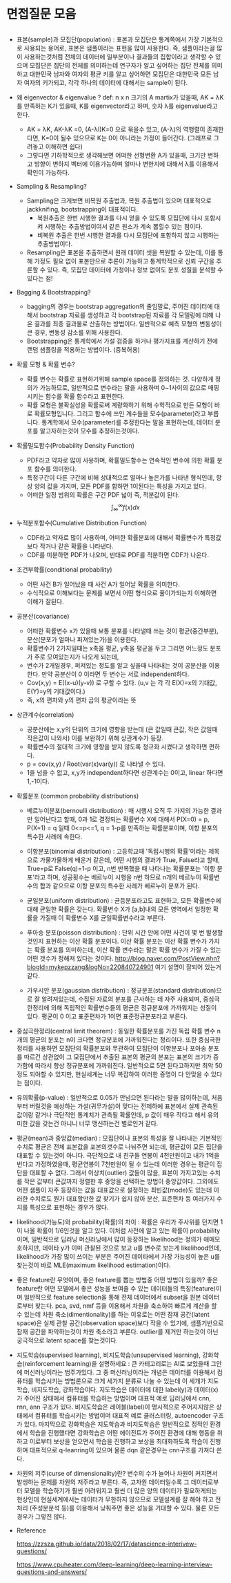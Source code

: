 # 면접질문 모음

## 
* 표본(sample)과 모집단(population) : 표본과 모집단은 통계쪽에서 가장 기본적으로 사용되는 용어로, 표본은 샘플이라는 표현을 많이 사용한다. 즉, 샘플이라는걸 많이 사용하는것처럼 전체의 데이터에 일부분이나 결과들의 집합이라고 생각할 수 있으며 모집단은 집단의 전체를 의미하는데 연구자가 알고 싶어하는 집단 전체를 의미하고 대한민국 남자와 여자의 평균 키를 알고 싶어하면 모집단은 대한민국 모든 남자 여자의 키가되고, 각각 하나의 데이터에 대해서는 sample이 된다.
  
* 왜 eigenvector & eigenvalue ?
 def: n x n 크기의 A martix가 있을때, AK = λK를 만족하는 K가 있을때, K를 eigenvector라고 하며, 숫자 λ를 eigenvalue라고 한다.
  * AK = λK, AK-λK =0, (A-λI)K=0 으로 묶을수 있고, (A-λ)의 역행렬이 존재한다면, K=0이 될수 있으므로 K는 0이 아니라는 가정이 들어간다. (그래프로 그려놓고 이해하면 쉽다)
  * 그렇다면 기하학적으로 생각해보면 어떠한 선형변환 A가 있을때, 크기만 변하고 방향이 변하지 벡터에 이용가능하며 얼마나 변한지에 대해서 λ를 이용해서 확인이 가능하다.
  
* Sampling & Resampling?
   * Sampling은 크게보면 비복원 추출법과, 복원 추출법이 있으며 대표적으로 jackknifing, bootstrapping이 대표적이다.  
     * 복원추출은 한번 시행한 결과를 다시 얻을 수 있도록 모집단에 다시 포함시켜 시행하는 추출방법이여서 같은 원소가 계속 뽑힐수 있는 점이다.
     * 비복원 추출은 한번 시행한 결과를 다시 모집단에 포함하지 않고 시행하는 추출방법이다.
   * Resampling은 표본을 추출하면서 원래 데이터 셋을 복원할 수 있는데, 이를 통해 가정도 필요 없이 표본만으로 추론이 가능하고 통계학적으로 신뢰 구간을 추론할 수 있다. 즉, 모집단 데이터에 가정이나 정보 없이도 분포 성질을 분석할 수 있다는 점!  
   
  
* Bagging & Bootstrapping?
   * bagging의 경우는 bootstrap aggregation의 줄임말로, 주어진 데이터에 대해서 bootstrap 자료를 생성하고 각 bootstrap된 자료를 각 모델링에 대해 나온 결과를 최종 결과물로 산출하는 방법이다. 일반적으로 예측 모형의 변동성이 큰 경우, 변동성 감소를 위해 사용한다.
   * Bootstrapping은 통계학에서 가설 검증을 하거나 평가지표를 계산하기 전에 랜덤 샘플링을 적용하는 방법이다. (중복허용)  
     
       
* 확률 모형 & 확률 변수?
   * 확률 변수는 확률로 표현하기위해 sample space를 정의하는 것. 다양하게 정의가 가능하므로, 일반적으로 변수라는 말을 사용하며 0~1사이의 값으로 매핑 시키는 함수를 확률 함수라고 표현한다.
   * 확률 모형은 불확실성을 확률로써 계량화하기 위해 수학적으로 만든 모형이 바로 확률모형입니다. 그리고 함수에 쓰인 계수들을 모수(parameter)라고 부릅니다. 통계학에서 모수(parameter)를 추정한다는 말을 표현하는데, 데이터 분포를 알고자하는것이 모수를 추정하는것이다.  
  
  
* 확률밀도함수(Probability Density Function)
  * PDF라고 약자로 많이 사용하며, 확률밀도함수는 연속적인 변수에 의한 확률 분포 함수를 의미한다.
  * 특정구간이 다른 구간에 비해 상대적으로 얼마나 높은가를 나타낸 형식인데, 항상 양의 값을 가지며, 모든 PDF를 합하면 1이된다는 특성을 가지고 있다.
  * 어떠한 일정 범위의 확률은 구간 PDF 넓이 즉, 적분값이 된다.  
  $$
    \displaystyle \int_\infty^\infty f\left(x\right)dx
  $$
  
* 누적분포함수(Cumulative Distribution Function)
  * CDF라고 약자로 많이 사용하며, 어떠한 확률분포에 대해서 확률변수가 특정값보다 작거나 같은 확률을 나타낸다.
  * CDF를 미분하면 PDF가 나오며, 반대로 PDF를 적분하면 CDF가 나온다.  

* 조건부확률(conditional probability)
  * 어떤 사건 B가 일어났을 때 사건 A가 일어날 확률을 의미한다.
  * 수식적으로 이해보다는 문제를 보면서 어떤 형식으로 풀이가되는지 이해하면 이해가 잘된다.
  
  
* 공분산(covariance)
  * 어떠한 확률변수 x가 있을때 보통 분포를 나타낼때 쓰는 것이 평균(중간부분), 분산(분포가 얼마나 퍼져있는가)을 이용한다.
  * 확률변수가 2가지일때는 x축을 평균, y축을 평균을 두고 그리면 어느정도 분포가 주로 모여있는지가 나오게 되는데,
  * 변수가 2개일경우, 퍼져있는 정도를 알고 싶을때 나타내는 것이 공분산을 이용한다. 만약 공분산이 0 이라면 두 변수는 서로 independent하다.
  * Cov(x,y) = E((x-u)(y-v)) 로 구할 수 있다. (u,v 는 각 각 E(X)=x의 기대값, E(Y)=y의 기대값이다.)
  * 즉, x의 편차와 y의 편차 곱의 평균이라는 뜻
  
* 상관계수(correlation)
  * 공분산에는 x,y의 단위의 크기에 영향을 받는데 (큰 값일때 큰값, 작은 값일때 작은값이 나와서) 이를 보완하기 위해 상관계수가 등장.
  * 확률변수의 절대적 크기에 영향을 받지 않도록 정규화 시켰다고 생각하면 편하다.
  * p = cov(x,y) / Root(var(x)var(y)) 로 나타낼 수 있다.
  * 1을 넘을 수 없고, x,y가 independent하다면 상관계수는 0이고, linear 하다면 1,-1이다.
  
  
* 확률분포 (common probability distributions)

  * 베르누이분포(bernoulli distribution) : 매 시행시 오직 두 가지의 가능한 결과만 일어난다고 할때, 0과 1로 결정되는 확률변수 X에 대해서
  P(X=0) = p, P(X=1) = q 일때 0<=p<=1, q = 1-p를 만족하는 확률분포이며, 이항 분포의 특수한 사례에 속한다.
  
  * 이항분포(binomial distribution) : 고등학교때 '독립시행의 확률'이라는 제목으로 가물가물하게 배운거 같은데, 어떤 시행의 결과가 True, False라고 할때, True=p로 False(q)=1-p 이고, n번 반복했을 때 나타나는 확률분포는 '이항 분포'라고 하며, 성공횟수는 베르누이 시행을 n번 하므로 n개의 베르누이 확률변수의 합과 같으므로 이항 분포의 특수한 사례가 베르누이 분포가 된다.
  
  * 균일분포(uniform distribution) : 균등분포라고도 표현하고, 모든 확률변수에 대해 균일한 확률은 갖는다. 확률변수 X가 [a,b]내의 모든 영역에서 일정한 확률을 가질때 이 확률변수 X를 균일확률변수라고 부른다.
  
  * 푸아송 분포(poisson distribution) : 단위 시간 안에 어떤 사건이 몇 번 발생할 것인지 표현하는 이산 확률 분포이다. 이산 확률 분포는 이산 확률 변수가 가지는 확률 분포를 의미하는데, 이산 확률 변수라는 말은 확률 변수가 가질 수 있는 어떤 갯수가 정해져 있다는 것이다. 
  http://blog.naver.com/PostView.nhn?blogId=mykepzzang&logNo=220840724901 여기 설명이 잘되어 있는거 같다.
  
  * 가우시안 분포(gaussian distribution) : 정규분포(standard distribution)으로 잘 알려져있는데, 수집된 자료의 분포를 근사하는 데 자주 사용되며, 중심극한정리에 의해 독립적인 확률변수들의 평균은 정규분포에 가까워지는 성질이 있다. 평균이 0 이고 표준편차가 1이면 표준정규분포라고 부른다.
  
* 중심극한정리(central limit theorem) : 동일한 확률분포를 가진 독립 확률 변수 n개의 평균의 분포는 n이 크다면 정규분포에 가까워진다는 정리이다. 또한 중심극한정리를 사용하면 모집단의 확률분포와 무관하여 모집단이 이항분포나 포아송 분포를 따르건 상관없이 그 모집단에서 추출된 표본의 평균의 분포는 표본의 크기가 증가함에 따라서 항상 정규분포에 가까워진다. 일반적으로 5면 된다고하지만 최악 50 정도 되야할 수 있지만, 현실세계는 너무 복잡하여 이러한 증명이 다 안맞을 수 있다는 점이다. 
  
* 유의확률(p-value) : 일반적으로 0.05가 안넘으면 된다라는 말을 많이하는데, 처음부터 버릴것을 예상하는 가설(귀무가설)이 맞다는 전제하에 표본에서 실제 관측된 값이랑 같거나 극단적인 통계치가 관측될 확률인데, p 값이 매우 작다고 해서 유의미한 값을 갖는건 아니니 너무 맹신하는건 별로인거 같다.
  
* 평균(mean)과 중앙값(median) : 모집단이나 표본의 특성을 잘 나타내는 기본적인 수치로 평균은 전체 표본값을 포본의갯수로 나눠주면 되는데, 평균값이 모든 집단을 대표할 수 있는것이 아니다. 극단적으로 내 친구들 연봉이 4천만원이고 내가 1억을 번다고 가정하였을때, 평균연봉이 7천만원이 될 수 있는데 이러한 경우는 평균이 집단을 대표할 수 없다. 그래서 이상치(outlier) 값들이 많을, 표본이 가지고있는 수치를 작은 값부터 큰값까지 정렬한 후 중앙을 선택하는 방법이 중앙값이다. 그외에도 어떤 샘플이 자주 등장하는 값을 대표값으로 설정하는 최빈값(mode)도 있는데 이러한 수치로도 뭔가 대표할만한 값 찾기가 쉽지 않아 분산, 표준편차 등 여러가지 수치를 특성으로 표현하는 경우가 많다.
  
* likelihood(가능도)와 probability(확률)의 차이 : 확률은 우리가 주사위를 던지면 1이 나올 확률이 1/6인것을 알고 있다. 이처럼 사전에 알고 있는 확률이 probability이며, 일반적으로 딥러닝 머신러닝에서 많이 등장하는 likelihood는 정의가 애매모호하지만, 데이타 y가 이미 관찰된 것으로 보고 u를 변수로 보는게 likelihood인데, likelihood가 가장 많이 쓰이는 부분은 주어진 데이타에서 가장 가능성이 높은 u를 찾는것이 바로 MLE(maximum likelihood estimation)이다.
  
* 좋은 feature란 무엇이며, 좋은 feature를 뽑는 방법중 어떤 방법이 있을까? 좋은 feature란 어떤 모델에서 좋은 성능을 보여줄 수 있는 데이터들의 특징(feature)이며 일반적으로 feature selection을 통해 전체 데이터에서 subset을 원본 데이터로부터 찾는다. pca, svd, nmf 등을 이용해서 차원을 축소하여 빠르게 계산을 할 수 있는데 차원 축소(dimentionality)를 하는 이유로는 어떤 잠재 공간(latent space)은 실제 관찰 공간(observation space)보다 작을 수 있기에, 샘플기반으로 잠재 공간을 파악하는것이 차원 축소라고 부른다. outlier를 제거만 하는것이 아닌 궁극적으로 latent space를 찾는것이다.
  
* 지도학습(supervised learning), 비지도학습(unsupervised learning), 강화학습(reinforcement learning)을 설명하세요 : 큰 카테고리로는 AI로 보았을때 그안에 머신러닝이라는 범주가있다. 그 중 머신러닝이라는 개념은 데이터를 이용해서 컴퓨터를 학습시키는 방법론으로 크게 세가지 분류로 나눌 수 있는데 이 세개가 지도학습, 비지도학습, 강화학습이다. 지도학습은 데이터에 대한 label(y)과 데이터(x)가 주어진 상태에서 컴퓨터를 학습하는 방법이며 대표적 예로 딥러닝에서 cnn, rnn, ann 구조가 있다. 비지도학습은 레이블(label)이 명시적으로 주어지지않은 상태에서 컴퓨터를 학습시키는 방법이며 대표적 예로 클러스터링, autoencoder 구조가 있다. 마지막으로 강화학습은 지도학습과 비지도학습은 일반적으로 정적인 환경에서 학습을 진행했다면 강화학습은 어떤 에이전트가 주어진 환경에 대해 행동을 취하고 이로부터 보상을 얻으면서 학습을 진행하고 보상을 최대화하도록 학습이 진행하며 대표적으로 q-leanring이 있으며 물론 dqn 같은경우는 cnn구조를 가져다 쓴다.
  
* 차원의 저주(curse of dimensionality)란? 변수의 수가 늘어나 차원이 커지면서 발생하는 문제를 차원의 저주라고 부른다. 즉, 고차원 데이터일수록 그 데이터로부터 모델을 학습하기가 훨씬 어려워지고 훨씬 더 많은 양의 데이터가 필요하게되는 현상인데 현실세계에서는 데이터가 무한하지 않으므로 모델설계를 잘 해야 하고 전처리 (주성분분석 등)를 이용해서 낮춰주면 좋은 성능을 기대할 수 있다. 물론 모든 경우가 그렇진 않다.
* Reference

  https://zzsza.github.io/data/2018/02/17/datascience-interivew-questions/

  https://www.cpuheater.com/deep-learning/deep-learning-interview-questions-and-answers/

  
